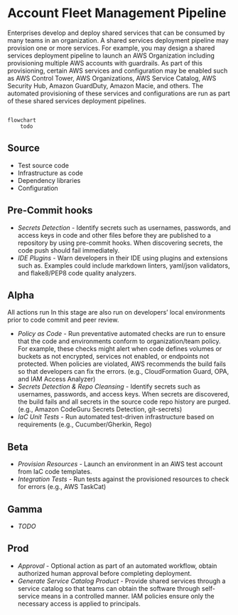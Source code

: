 # Account Fleet Management Pipeline

Enterprises develop and deploy shared services that can be consumed by many teams in an organization. A shared services deployment pipeline may provision one or more services. For example, you may design a shared services deployment pipeline to launch an AWS Organization including provisioning multiple AWS accounts with guardrails. As part of this provisioning, certain AWS services and configuration may be enabled such as AWS Control Tower, AWS Organizations, AWS Service Catalog, AWS Security Hub, Amazon GuardDuty, Amazon Macie, and others. The automated provisioning of these services and configurations are run as part of these shared services deployment pipelines.

```mermaid

flowchart
    todo
```

## Source

* Test source code
* Infrastructure as code
* Dependency libraries
* Configuration

## Pre-Commit hooks

* *Secrets Detection* - Identify secrets such as usernames, passwords, and access keys in code and other files before they are published to a repository by using pre-commit hooks. When discovering secrets, the code push should fail immediately.
* *IDE Plugins* - Warn developers in their IDE using plugins and extensions such as. Examples could include markdown linters, yaml/json validators, and flake8/PEP8 code quality analyzers.

## Alpha

All actions run In this stage are also run on developers’ local environments prior to code commit and peer review.

* *Policy as Code* - Run preventative automated checks are run to ensure that the code and environments conform to organization/team policy. For example, these checks might alert when code defines volumes or buckets as not encrypted, services not enabled, or endpoints not protected. When policies are violated, AWS recommends the build fails so that developers can fix the errors. (e.g., CloudFormation Guard, OPA, and IAM Access Analyzer)
* *Secrets Detection & Repo Cleansing* - Identify secrets such as usernames, passwords, and access keys. When secrets are discovered, the build fails and all secrets in the source code repo history are purged. (e.g., Amazon CodeGuru Secrets Detection, git-secrets)
* *IaC Unit Tests* - Run automated test-driven infrastructure based on requirements (e.g., Cucumber/Gherkin, Rego)

## Beta

* *Provision Resources* - Launch an environment in an AWS test account from IaC code templates.
* *Integration Tests* - Run tests against the provisioned resources to check for errors (e.g., AWS TaskCat)

## Gamma

* *TODO*

## Prod

* *Approval* - Optional action as part of an automated workflow, obtain authorized human approval before completing deployment.
* *Generate Service Catalog Product* - Provide shared services through a service catalog so that teams can obtain the software through self-service means in a controlled manner. IAM policies ensure only the necessary access is applied to principals.
